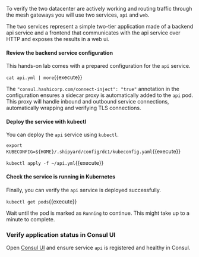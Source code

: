 To verify the two datacenter are actively working and routing traffic through the mesh gateways you will use two services, `api` and `web`.

The two services represent a simple two-tier application made of a backend api service and a frontend that communicates with the api service over HTTP and exposes the results in a web ui.

#### Review the backend service configuration

This hands-on lab comes with a prepared configuration for the `api` service.

`cat api.yml | more`{{execute}}

The `"consul.hashicorp.com/connect-inject": "true"` annotation in the configuration ensures a sidecar proxy is automatically added to the `api` pod. This proxy will handle inbound and outbound service connections, automatically wrapping and verifying TLS connections.

#### Deploy the service with kubectl

You can deploy the `api` service using `kubectl`.

`export KUBECONFIG=${HOME}/.shipyard/config/dc1/kubeconfig.yaml`{{execute}}

`kubectl apply -f ~/api.yml`{{execute}}

#### Check the service is running in Kubernetes

Finally, you can verify the `api` service is deployed successfully.

`kubectl get pods`{{execute}}

Wait until the pod is marked as `Running` to continue. This might take up to a minute to complete.

### Verify application status in Consul UI

Open [Consul UI](https://[[HOST_SUBDOMAIN]]-8501-[[KATACODA_HOST]].environments.katacoda.com/ui/dc1/services) and ensure service `api` is registered and healthy in Consul.






